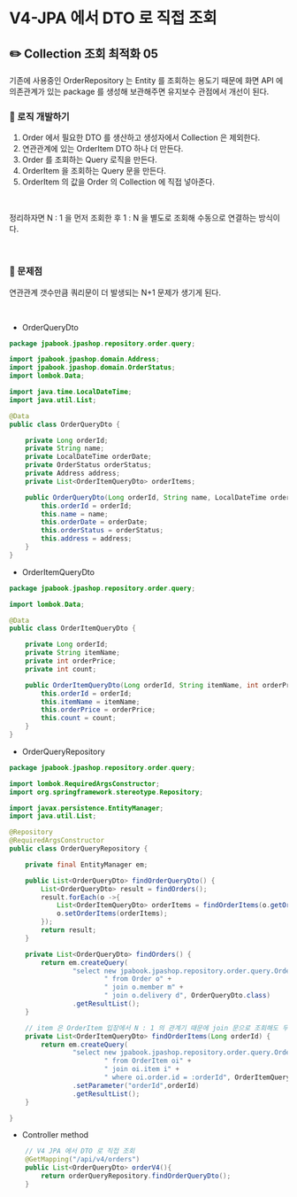 # V4-JPA 에서 DTO 로 직접 조회

## ✏️ Collection 조회 최적화 05

기존에 사용중인 OrderRepository 는 Entity 를 조회하는 용도기 때문에 화면 API 에 의존관계가 있는 package 를 생성해 보관해주면 유지보수 관점에서 개선이 된다.

### 📍 로직 개발하기

1. Order 에서 필요한 DTO 를 생산하고 생성자에서 Collection 은 제외한다.
2. 연관관계에 있는 OrderItem DTO 하나 더 만든다.
3. Order 를 조회하는 Query 로직을 만든다.
4. OrderItem 을 조회하는 Query 문을 만든다.
5. OrderItem 의 값을 Order 의 Collection 에 직접 넣아준다.

<br>

정리하자면 N : 1 을 먼저 조회한 후 1 : N 을 별도로 조회해 수동으로 연결하는 방식이다.

<br>

### 📍 문제점

연관관계 갯수만큼 쿼리문이 더 발생되는 N+1 문제가 생기게 된다.

<br>

- OrderQueryDto

```java
package jpabook.jpashop.repository.order.query;

import jpabook.jpashop.domain.Address;
import jpabook.jpashop.domain.OrderStatus;
import lombok.Data;

import java.time.LocalDateTime;
import java.util.List;

@Data
public class OrderQueryDto {

    private Long orderId;
    private String name;
    private LocalDateTime orderDate;
    private OrderStatus orderStatus;
    private Address address;
    private List<OrderItemQueryDto> orderItems;

    public OrderQueryDto(Long orderId, String name, LocalDateTime orderDate, OrderStatus orderStatus, Address address) {
        this.orderId = orderId;
        this.name = name;
        this.orderDate = orderDate;
        this.orderStatus = orderStatus;
        this.address = address;
    }
}
```

- OrderItemQueryDto

```java
package jpabook.jpashop.repository.order.query;

import lombok.Data;

@Data
public class OrderItemQueryDto {

    private Long orderId;
    private String itemName;
    private int orderPrice;
    private int count;

    public OrderItemQueryDto(Long orderId, String itemName, int orderPrice, int count) {
        this.orderId = orderId;
        this.itemName = itemName;
        this.orderPrice = orderPrice;
        this.count = count;
    }
}
```

- OrderQueryRepository

```java
package jpabook.jpashop.repository.order.query;

import lombok.RequiredArgsConstructor;
import org.springframework.stereotype.Repository;

import javax.persistence.EntityManager;
import java.util.List;

@Repository
@RequiredArgsConstructor
public class OrderQueryRepository {

    private final EntityManager em;

    public List<OrderQueryDto> findOrderQueryDto() {
        List<OrderQueryDto> result = findOrders();
        result.forEach(o ->{
            List<OrderItemQueryDto> orderItems = findOrderItems(o.getOrderId());
            o.setOrderItems(orderItems);
        });
        return result;
    }

    private List<OrderQueryDto> findOrders() {
        return em.createQuery(
                "select new jpabook.jpashop.repository.order.query.OrderQueryDto(o.id, m.name, o.orderDate, o.status, d.address)" +
                        " from Order o" +
                        " join o.member m" +
                        " join o.delivery d", OrderQueryDto.class)
                .getResultList();
    }

    // item 은 OrderItem 입장에서 N : 1 의 관계기 때문에 join 문으로 조회해도 무관하다.
    private List<OrderItemQueryDto> findOrderItems(Long orderId) {
        return em.createQuery(
                "select new jpabook.jpashop.repository.order.query.OrderItemQueryDto(oi.order.id, i.name, oi.orderPrice, oi.count)" +
                        " from OrderItem oi" +
                        " join oi.item i" +
                        " where oi.order.id = :orderId", OrderItemQueryDto.class)
                .setParameter("orderId",orderId)
                .getResultList();
    }

}
```

- Controller method

```java
    // V4 JPA 에서 DTO 로 직접 조회
    @GetMapping("/api/v4/orders")
    public List<OrderQueryDto> orderV4(){
        return orderQueryRepository.findOrderQueryDto();
    }
```
